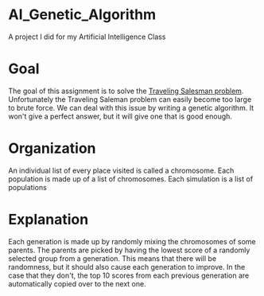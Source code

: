 # AI_Genetic_Algorithm
A project I did for my Artificial Intelligence Class

# Goal  
The goal of this assignment is to solve the [Traveling Salesman problem](https://en.wikipedia.org/wiki/Travelling_salesman_problem). Unfortunately the Traveling Saleman problem can easily become too large to brute force. We can deal with this issue by writing a genetic algorithm. It won't give a perfect answer, but it will give one that is good enough.

# Organization
An individual list of every place visited is called a chromosome.
Each population is made up of a list of chromosomes.
Each simulation is a list of populations

# Explanation
Each generation is made up by randomly mixing the chromosomes of some parents. The parents are picked by having the lowest score of a randomly selected group from a generation. This means that there will be randomness, but it should also cause each generation to improve. In the case that they don't, the top 10 scores from each previous generation are automatically copied over to the next one.
